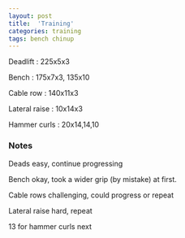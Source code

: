 ```yaml
---
layout: post
title:  'Training'
categories: training
tags: bench chinup
---
```


Deadlift  : 225x5x3

Bench : 175x7x3, 135x10

Cable row : 140x11x3

Lateral raise : 10x14x3

Hammer curls  : 20x14,14,10

### Notes

Deads easy, continue progressing

Bench okay, took a wider grip (by mistake) at first.

Cable rows challenging, could progress or repeat

Lateral raise hard, repeat

13 for hammer curls next
